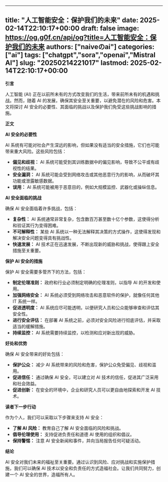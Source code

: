
---
title: "人工智能安全：保护我们的未来"
date: 2025-02-14T22:10:17+00:00
draft: false
image: https://og.g0f.cn/api/og?title=人工智能安全：保护我们的未来
authors: ["naiveのai"]
categories: ["ai"]
tags: ["chatgpt","sora","openai","Mistral AI"]
slug: "20250214221017"
lastmod: 2025-02-14T22:10:17+00:00
---
**引言**

人工智能 (AI) 正在以前所未有的方式改变我们的生活，带来前所未有的机遇和挑战。然而，随着 AI 的发展，确保其安全至关重要，以避免潜在的风险和危害。本文将探讨 AI 安全的必要性、其面临的挑战以及保护我们免受这些挑战影响的措施。

**正文**

**AI 安全的必要性**

AI 系统有可能对社会产生深远的影响，但如果没有适当的安全措施，它们也可能带来重大风险。这些风险包括：

- **偏见和歧视：** AI 系统可能受到其训练数据中的偏见影响，导致不公平或有歧视性的结果。
- **安全漏洞：** AI 系统可能会受到网络攻击或其他恶意行为的影响，从而破坏其功能或泄露敏感数据。
- **误用：** AI 系统可能被用于恶意目的，例如大规模监控、武器化或操纵信息。

**AI 安全面临的挑战**

确保 AI 安全面临着许多挑战，包括：

- **复杂性：** AI 系统通常非常复杂，包含数百万甚至数十亿个参数，这使得分析和验证其行为变得困难。
- **不可解释性：** 某些 AI 系统以一种无法解释其决策的方式操作，这使得发现和解决安全问题变得具有挑战性。
- **快速发展：** AI 技术正在迅速发展，不断出现新的威胁和挑战，使得跟上安全措施至关重要。

**保护 AI 安全的措施**

保护 AI 安全需要多管齐下的方法，包括：

- **制定伦理准则：** 政府和行业必须制定明确的伦理准则，以指导 AI 的开发和使用。
- **加强网络安全：** AI 系统必须受到网络攻击和恶意软件的保护，就像任何其他 IT 系统一样。
- **促进透明度：** AI 系统应尽可能透明，以便研究人员和公众能够审查和评估其安全性。
- **进行安全评估：** 在部署 AI 系统之前，必须对安全风险进行彻底评估，并采取适当的缓解措施。
- **持续监控：** AI 系统需要持续监控，以检测和应对新出现的威胁。

**好处和优势**

确保 AI 安全带来的好处包括：

- **保护公众：** 减少 AI 系统带来的风险和危害，保护公众免受偏见、歧视和滥用。
- **促进信任：** 通过确保 AI 安全，可以建立对 AI 技术的信任，促进其广泛采用和社会效益。
- **促进创新：** 在安全的环境中，企业和研究人员可以更自由地探索和开发 AI 技术。

**读者下一步行动**

作为个人，我们可以采取以下步骤来支持 AI 安全：

- **了解 AI 风险：** 教育自己了解 AI 安全面临的风险和挑战。
- **倡导伦理使用：** 支持促进负责任和道德 AI 使用的组织和倡议。
- **保持警惕：** 注意 AI 安全新闻和事件，并向当局报告任何可疑活动。

**结论**

AI 安全对我们未来的福祉至关重要。通过认识到风险、应对挑战和实施保护措施，我们可以确保 AI 技术以安全和负责任的方式造福社会。让我们共同努力，创建一个 AI 安全的世界，造福所有人。